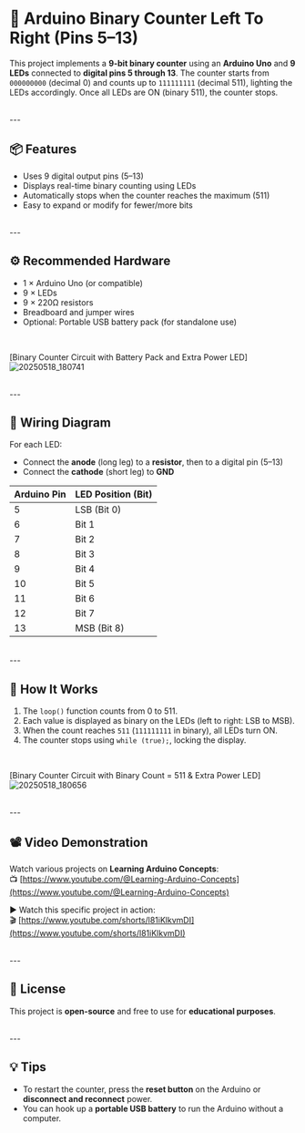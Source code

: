 # 🔢 Arduino Binary Counter Left To Right (Pins 5–13)

This project implements a **9-bit binary counter** using an **Arduino Uno** and **9 LEDs** connected to **digital pins 5 through 13**. The counter starts from `000000000` (decimal 0) and counts up to `111111111` (decimal 511), lighting the LEDs accordingly. Once all LEDs are ON (binary 511), the counter stops.

<br>
---

## 📦 Features

- Uses 9 digital output pins (5–13)
- Displays real-time binary counting using LEDs
- Automatically stops when the counter reaches the maximum (511)
- Easy to expand or modify for fewer/more bits

<br>
---

## ⚙️ Recommended Hardware

- 1 × Arduino Uno (or compatible)
- 9 × LEDs
- 9 × 220Ω resistors
- Breadboard and jumper wires
- Optional: Portable USB battery pack (for standalone use)

<br>

[Binary Counter Circuit with Battery Pack and Extra Power LED]![20250518_180741](https://github.com/user-attachments/assets/082ad5d4-b6ed-446e-8e81-6745b9c80353)

<br>
---

## 🔌 Wiring Diagram

For each LED:

- Connect the **anode** (long leg) to a **resistor**, then to a digital pin (5–13)
- Connect the **cathode** (short leg) to **GND**

| Arduino Pin | LED Position (Bit) |
|-------------|--------------------|
| 5           | LSB (Bit 0)        |
| 6           | Bit 1              |
| 7           | Bit 2              |
| 8           | Bit 3              |
| 9           | Bit 4              |
| 10          | Bit 5              |
| 11          | Bit 6              |
| 12          | Bit 7              |
| 13          | MSB (Bit 8)        |

<br>
---

## 🧠 How It Works

1. The `loop()` function counts from 0 to 511.
2. Each value is displayed as binary on the LEDs (left to right: LSB to MSB).
3. When the count reaches `511` (`111111111` in binary), all LEDs turn ON.
4. The counter stops using `while (true);`, locking the display.
<br>

[Binary Counter Circuit with Binary Count = 511 & Extra Power LED]![20250518_180656](https://github.com/user-attachments/assets/55369363-7ba6-4e20-9cde-31e2d0caf910)

<br>
---

## 📽️ Video Demonstration

Watch various projects on **Learning Arduino Concepts**:  
📺 [https://www.youtube.com/@Learning-Arduino-Concepts](https://www.youtube.com/@Learning-Arduino-Concepts)

▶️ Watch this specific project in action:  
🎬 [https://www.youtube.com/shorts/l81iKlkvmDI](https://www.youtube.com/shorts/l81iKlkvmDI)

<br>
---

## 📝 License

This project is **open-source** and free to use for **educational purposes**.

<br>
---

## 💡 Tips

- To restart the counter, press the **reset button** on the Arduino or **disconnect and reconnect** power.
- You can hook up a **portable USB battery** to run the Arduino without a computer.
